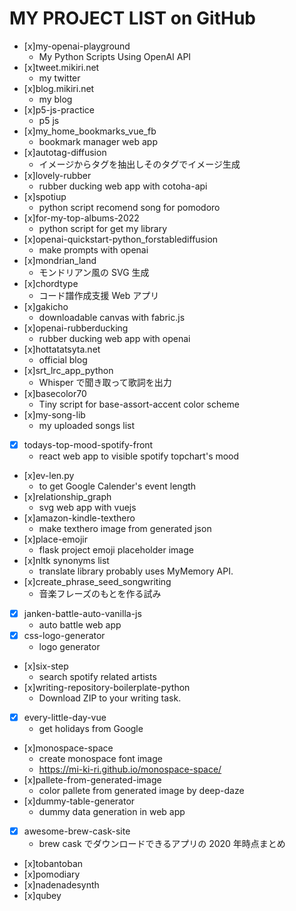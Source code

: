 # MY PROJECT LIST on GitHub

- [x]my-openai-playground
  - My Python Scripts Using OpenAI API
- [x]tweet.mikiri.net
  - my twitter
- [x]blog.mikiri.net
  - my blog
- [x]p5-js-practice
  - p5 js
- [x]my_home_bookmarks_vue_fb
  - bookmark manager web app
- [x]autotag-diffusion
  - イメージからタグを抽出しそのタグでイメージ生成
- [x]lovely-rubber
  - rubber ducking web app with cotoha-api
- [x]spotiup
  - python script recomend song for pomodoro
- [x]for-my-top-albums-2022
  - python script for get my library
- [x]openai-quickstart-python_forstablediffusion
  - make prompts with openai
- [x]mondrian_land
  - モンドリアン風の SVG 生成
- [x]chordtype
  - コード譜作成支援 Web アプリ
- [x]gakicho
  - downloadable canvas with fabric.js
- [x]openai-rubberducking
  - rubber ducking web app with openai
- [x]hottatatsyta.net
  - official blog
- [x]srt_lrc_app_python
  - Whisper で聞き取って歌詞を出力
- [x]basecolor70
  - Tiny script for base-assort-accent color scheme
- [x]my-song-lib
  - my uploaded songs list
- [x] todays-top-mood-spotify-front
  - react web app to visible spotify topchart's mood
- [x]ev-len.py
  - to get Google Calender's event length
- [x]relationship_graph
  - svg web app with vuejs
- [x]amazon-kindle-texthero
  - make texthero image from generated json
- [x]place-emojir
  - flask project emoji placeholder image
- [x]nltk synonyms list
  - translate library probably uses MyMemory API.
- [x]create_phrase_seed_songwriting
  - 音楽フレーズのもとを作る試み
- [x] janken-battle-auto-vanilla-js
  - auto battle web app
- [x] css-logo-generator
  - logo generator
- [x]six-step
  - search spotify related artists
- [x]writing-repository-boilerplate-python
  - Download ZIP to your writing task.
- [x] every-little-day-vue
  - get holidays from Google
- [x]monospace-space
  - create monospace font image
  - https://mi-ki-ri.github.io/monospace-space/
- [x]pallete-from-generated-image
  - color pallete from generated image by deep-daze
- [x]dummy-table-generator
  - dummy data generation in web app
- [x] awesome-brew-cask-site
  - brew cask でダウンロードできるアプリの 2020 年時点まとめ
- [x]tobantoban
- [x]pomodiary
- [x]nadenadesynth
- [x]qubey
